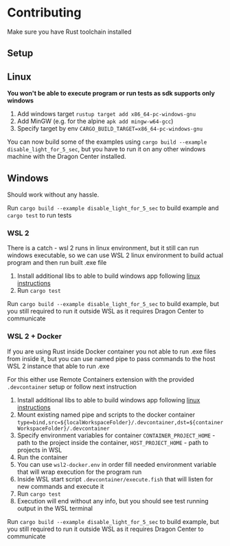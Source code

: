 # Contributing

Make sure you have Rust toolchain installed

## Setup

## Linux

**You won't be able to execute program or run tests as sdk supports only windows**

1. Add windows target `rustup target add x86_64-pc-windows-gnu`
2. Add MinGW (e.g. for the alpine `apk add mingw-w64-gcc`)
3. Specify target by env `CARGO_BUILD_TARGET=x86_64-pc-windows-gnu`

You can now build some of the examples using `cargo build --example disable_light_for_5_sec`, but you have to run it on any other windows machine with the Dragon Center installed.


## Windows

Should work without any hassle.

Run `cargo build --example disable_light_for_5_sec` to build example and `cargo test` to run tests

### WSL 2

There is a catch - wsl 2 runs in linux environment, but it still can run windows executable, so we can use WSL 2 linux environment to build actual program and then run built .exe file

1. Install additional libs to able to build windows app following [linux instructions](#linux)
2. Run `cargo test`

Run `cargo build --example disable_light_for_5_sec` to build example, but you still required to run it outside WSL as it requires Dragon Center to communicate


### WSL 2 + Docker

If you are using Rust inside Docker container you not able to run .exe files from inside it, but you can use named pipe to pass commands to the host WSL 2 instance that able to run .exe

For this either use Remote Containers extension with the provided `.devcontainer` setup or follow next instruction

1. Install additional libs to able to build windows app following [linux instructions](#linux)
2. Mount existing named pipe and scripts to the docker container `type=bind,src=${localWorkspaceFolder}/.devcontainer,dst=${containerWorkspaceFolder}/.devcontainer`
3. Specify environment variables for container `CONTAINER_PROJECT_HOME` - path to the project inside the container, `HOST_PROJECT_HOME` - path to projects in WSL
4. Run the container
5. You can use `wsl2-docker.env` in order fill needed environment variable that will wrap execution for the program run
6. Inside WSL start script `.devcontainer/execute.fish` that will listen for new commands and execute it
7. Run `cargo test`
8. Execution will end without any info, but you should see test running output in the WSL terminal


Run `cargo build --example disable_light_for_5_sec` to build example, but you still required to run it outside WSL as it requires Dragon Center to communicate